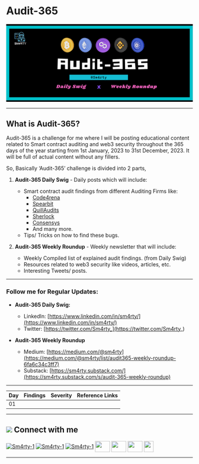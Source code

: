 # Audit-365
![](assets/Audit-365.png)

---

## What is Audit-365?
Audit-365 is a challenge for me where I will be posting educational content related to Smart contract auditing and web3 security throughout the 365 days of the year starting from 1st January, 2023 to 31st December, 2023. It will be full of actual content without any fillers.

So, Basically ‘Audit-365’ challenge is divided into 2 parts, 

1. **Audit-365 Daily Swig** -  Daily posts which will include:
    - Smart contract audit findings from different Auditing Firms like:
        - [Code4rena](https://code4rena.com/reports/)
        - [Spearbit](https://github.com/spearbit/portfolio/tree/master/pdfs)
        - [QuillAudits](https://github.com/Quillhash/QuillAudit_Reports)
        - [Sherlock](https://github.com/sherlock-audit)
        - [Consensys](https://consensys.net/diligence/audits/)
        - And many more.
    - Tips/ Tricks on how to find these bugs.

1. **Audit-365 Weekly Roundup** - Weekly newsletter that will include:
    - Weekly Compiled list of explained audit findings. (from Daily Swig)
    - Resources related to web3 security like videos, articles, etc.
    - Interesting Tweets/ posts.

---

### Follow me for Regular Updates:

- **Audit-365 Daily Swig:**
    - LinkedIn: [https://www.linkedin.com/in/sm4rty/](https://www.linkedin.com/in/sm4rty/)
    - Twitter: [https://twitter.com/Sm4rty_](https://twitter.com/Sm4rty_)
    
- **Audit-365 Weekly Roundup**
    - Medium: [https://medium.com/@sm4rty](https://medium.com/@sm4rty/list/audit365-weekly-roundup-6fa6c34c3ff7)
    - Substack: [https://sm4rty.substack.com/](https://sm4rty.substack.com/s/audit-365-weekly-roundup)

---

| Day | Findings | Severity | Reference Links |
|---|---|---|---|
| 01 |  |  |  |


----

## <img src="https://github.com/Sm4rty-1/Sm4rty-1/blob/main/assets/connect.png" height=20/> Connect with me
<p align="left">
<a href="https://twitter.com/Sm4rty_" target="blank"><img align="center" src="https://raw.githubusercontent.com/rahuldkjain/github-profile-readme-generator/master/src/images/icons/Social/twitter.svg" alt="Sm4rty-1" height="30" width="40" /></a>
<a href="https://linkedin.com/in/Sm4rty" target="blank"><img align="center" src="https://raw.githubusercontent.com/rahuldkjain/github-profile-readme-generator/master/src/images/icons/Social/linked-in-alt.svg" alt="Sm4rty-1" height="30" width="40" /></a>
<a href="https://instagram.com/Sm4rty" target="blank"><img align="center" src="https://raw.githubusercontent.com/rahuldkjain/github-profile-readme-generator/master/src/images/icons/Social/instagram.svg" alt="Sm4rty-1" height="30" width="40" /></a>
<a href="https://Sm4rty.medium.com" target="blank"><img align="center" src="https://raw.githubusercontent.com/rahuldkjain/github-profile-readme-generator/master/src/images/icons/Social/medium.svg" height="30" width="40" /></a>
<a href="https://discord.com/users/932482961457152050" target="blank"><img align="center" src="https://www.svgrepo.com/show/353655/discord-icon.svg" height="30" width="40" /></a>
<a href="https://t.me/Samrat_QuillAudits" target="blank"><img align="center" src="https://upload.wikimedia.org/wikipedia/commons/8/82/Telegram_logo.svg" height="30" width="40" /></a>
<a href="https://linktr.ee/samrat_quillaudits" target="blank"><img align="center" src="https://seeklogo.com/images/L/linktree-logo-6FC3ADB679-seeklogo.com.png" height="30" width="26" /></a>

---

